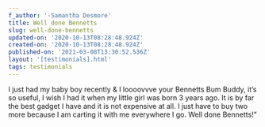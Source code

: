 ```yaml
---
f_author: '-Samantha Desmore'
title: Well done Bennetts
slug: well-done-bennetts
updated-on: '2020-10-13T08:28:48.924Z'
created-on: '2020-10-13T08:28:48.924Z'
published-on: '2021-03-08T13:30:52.536Z'
layout: '[testimonials].html'
tags: testimonials
---
```


I just had my baby boy recently & I loooovvve your Bennetts Bum Buddy, it’s so useful, I wish I had it when my little girl was born 3 years ago. It is by far the best gadget I have and it is not expensive at all. I just have to buy two more because I am carting it with me everywhere I go. Well done Bennetts!”
